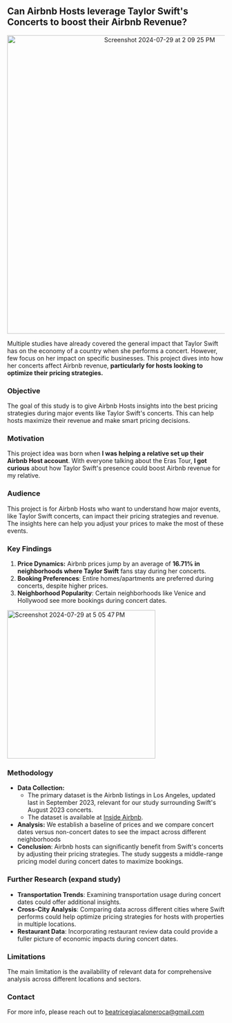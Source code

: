 ## Can Airbnb Hosts leverage Taylor Swift's Concerts to boost their Airbnb Revenue?

<div align="center">
  <img width="690" alt="Screenshot 2024-07-29 at 2 09 25 PM" src="https://github.com/user-attachments/assets/e5faf5a6-6969-43d4-9b9e-4cc99187ac61">
</div>


Multiple studies have already covered the general impact that Taylor Swift has on the economy of a country when she performs a concert. 
However, few focus on her impact on specific businesses. 
This project dives into how her concerts affect Airbnb revenue, **particularly for hosts looking to optimize their pricing strategies.**

### Objective

The goal of this study is to give Airbnb Hosts insights into the best pricing strategies during major events like Taylor Swift's concerts. This can help hosts maximize their revenue and make smart pricing decisions.

### Motivation

This project idea was born when **I was helping a relative set up their Airbnb Host account**. With everyone talking about the Eras Tour, **I got curious** about how Taylor Swift's presence could boost Airbnb revenue for my relative.

### Audience

This project is for Airbnb Hosts who want to understand how major events, like Taylor Swift concerts, can impact their pricing strategies and revenue. The insights here can help you adjust your prices to make the most of these events.

### Key Findings

1. **Price Dynamics:** Airbnb prices jump by an average of **16.71% in neighborhoods where Taylor Swift** fans stay during her concerts.
2. **Booking Preferences**: Entire homes/apartments are preferred during concerts, despite higher prices.
3. **Neighborhood Popularity**: Certain neighborhoods like Venice and Hollywood see more bookings during concert dates.

<img width="343" alt="Screenshot 2024-07-29 at 5 05 47 PM" src="https://github.com/user-attachments/assets/3303264d-4e22-479a-bd26-3a32ce14f1b5">



### Methodology

- **Data Collection:**
  * The primary dataset is the Airbnb listings in Los Angeles, updated last in September 2023, relevant for our study surrounding Swift's August 2023 concerts.
  *  The dataset is available at [Inside Airbnb](http://insideairbnb.com/get-the-data/).
- **Analysis:** We establish a baseline of prices and we compare concert dates versus non-concert dates to see the impact across different neighborhoods
- **Conclusion**: Airbnb hosts can significantly benefit from Swift's concerts by adjusting their pricing strategies. The study suggests a middle-range pricing model during concert dates to maximize bookings.

### Further Research (expand study)
- **Transportation Trends**: Examining transportation usage during concert dates could offer additional insights.
- **Cross-City Analysis**: Comparing data across different cities where Swift performs could help optimize pricing strategies for hosts with properties in multiple locations.
- **Restaurant Data**: Incorporating restaurant review data could provide a fuller picture of economic impacts during concert dates.

### Limitations
The main limitation is the availability of relevant data for comprehensive analysis across different locations and sectors.

### Contact
For more info, please reach out to beatricegiacaloneroca@gmail.com
